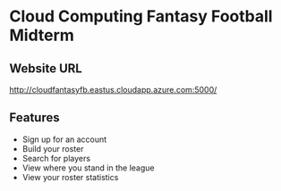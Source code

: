 # Cloud Computing Fantasy Football Midterm

## Website URL

http://cloudfantasyfb.eastus.cloudapp.azure.com:5000/

## Features

* Sign up for an account
* Build your roster
* Search for players
* View where you stand in the league
* View your roster statistics
